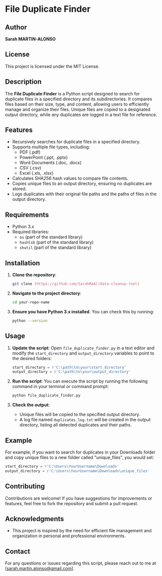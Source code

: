 # File Duplicate Finder

## Author
**Sarah MARTIN-ALONSO**

## License
This project is licensed under the MIT License.

## Description
The **File Duplicate Finder** is a Python script designed to search for duplicate files in a specified directory and its subdirectories. It compares files based on their size, type, and content, allowing users to efficiently manage and organize their files. Unique files are copied to a designated output directory, while any duplicates are logged in a text file for reference.

## Features
- Recursively searches for duplicate files in a specified directory.
- Supports multiple file types, including:
  - PDF (.pdf)
  - PowerPoint (.ppt, .pptx)
  - Word Documents (.doc, .docx)
  - CSV (.csv)
  - Excel (.xls, .xlsx)
- Calculates SHA256 hash values to compare file contents.
- Copies unique files to an output directory, ensuring no duplicates are stored.
- Logs duplicates with their original file paths and the paths of files in the output directory.

## Requirements
- Python 3.x
- Required libraries:
  - `os` (part of the standard library)
  - `hashlib` (part of the standard library)
  - `shutil` (part of the standard library)

## Installation
1. **Clone the repository**:
   ```bash
   git clone [https://github.com/SarahMaAl/data-cleanup-tool]
   ```
   
2. **Navigate to the project directory**:
   ```bash
   cd your-repo-name
   ```

3. **Ensure you have Python 3.x installed**. You can check this by running:
   ```bash
   python --version
   ```

## Usage
1. **Update the script**:
   Open `file_duplicate_finder.py` in a text editor and modify the `start_directory` and `output_directory` variables to point to the desired folders:
   ```python
   start_directory = r'C:\path\to\your\start_directory'
   output_directory = r'C:\path\to\your\output_directory'
   ```

2. **Run the script**:
   You can execute the script by running the following command in your terminal or command prompt:
   ```bash
   python file_duplicate_finder.py
   ```

3. **Check the output**:
   - Unique files will be copied to the specified output directory.
   - A log file named `duplicates_log.txt` will be created in the output directory, listing all detected duplicates and their paths.

## Example
For example, if you want to search for duplicates in your Downloads folder and copy unique files to a new folder called "unique_files", you would set:
```python
start_directory = r'C:\Users\YourUsername\Downloads'
output_directory = r'C:\Users\YourUsername\Downloads\unique_files'
```

## Contributing
Contributions are welcome! If you have suggestions for improvements or features, feel free to fork the repository and submit a pull request.

## Acknowledgments
- This project is inspired by the need for efficient file management and organization in personal and professional environments.

## Contact
For any questions or issues regarding this script, please reach out to me at [sarah.martin.alonso@gmail.com].
